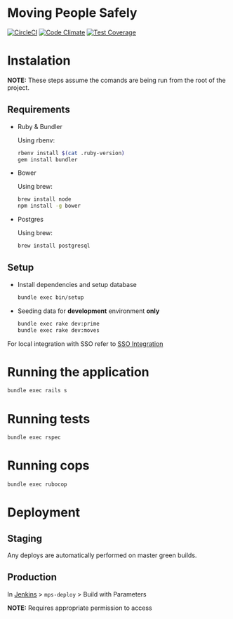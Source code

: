 # Moving People Safely

[![CircleCI](https://circleci.com/gh/ministryofjustice/moving-people-safely.svg?style=svg)](https://circleci.com/gh/ministryofjustice/moving-people-safely) [![Code Climate](https://codeclimate.com/github/ministryofjustice/moving-people-safely/badges/gpa.svg)](https://codeclimate.com/github/ministryofjustice/moving-people-safely) [![Test Coverage](https://codeclimate.com/github/ministryofjustice/moving-people-safely/badges/coverage.svg)](https://codeclimate.com/github/ministryofjustice/moving-people-safely/coverage)

# Instalation

**NOTE:** These steps assume the comands are being run from the root of the project.

## Requirements

* Ruby & Bundler

  Using rbenv:

  ```bash
  rbenv install $(cat .ruby-version)
  gem install bundler
  ```

* Bower

  Using brew:

  ```bash
  brew install node
  npm install -g bower
  ```

* Postgres

  Using brew:

  ```bash
  brew install postgresql
  ```

## Setup

* Install dependencies and setup database

  ```bash
  bundle exec bin/setup
  ```

* Seeding data for **development** environment **only**

   ```bash
   bundle exec rake dev:prime
   bundle exec rake dev:moves
   ```

For local integration with SSO refer to [SSO Integration](docs/sso_integration.md)

# Running the application

  ```bash
  bundle exec rails s
  ```

# Running tests

  ```bash
  bundle exec rspec
  ```

# Running cops

  ```bash
  bundle exec rubocop
  ```

# Deployment

## Staging

Any deploys are automatically performed on master green builds.

## Production

In [Jenkins](https://ci.service.dsd.io/view/MPS/) > `mps-deploy` > Build with Parameters

**NOTE:** Requires appropriate permission to access

